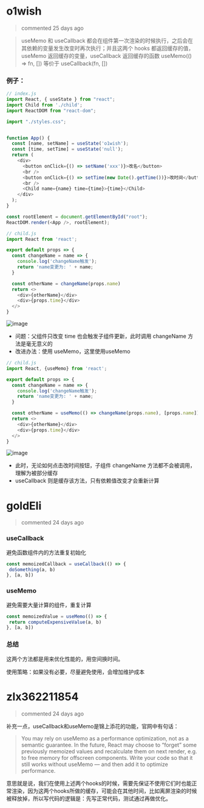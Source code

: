 
# o1wish 
 > commented 25 days ago 

> useMemo 和 useCallback 都会在组件第一次渲染的时候执行，之后会在其依赖的变量发生改变时再次执行；并且这两个 hooks 都返回缓存的值，useMemo 返回缓存的变量，useCallback 返回缓存的函数
> useMemo(() => fn, []) 等价于 useCallback(fn, [])

### 例子：

```javascript 
// index.js 
import React, { useState } from "react";
import Child from './child';
import ReactDOM from "react-dom";

import "./styles.css";


function App() {
  const [name, setName] = useState('o1wish');
  const [time, setTime] = useState('null');
  return (
    <div>
      <button onClick={() => setName('xxx')}>改名</button>
      <br />
      <button onClick={() => setTime(new Date().getTime())}>改时间</button>
      <br />
      <Child name={name} time={time}>{time}</Child>
    </div>
  );
}

const rootElement = document.getElementById("root");
ReactDOM.render(<App />, rootElement);

// child.js
import React from 'react';

export default props => {
  const changeName = name => {
    console.log('changeName触发');
    return 'name变更为: ' + name;
  }

  const otherName = changeName(props.name)
  return <>
    <div>{otherName}</div>
    <div>{props.time}</div>
  </>
}

```
![image](https://user-images.githubusercontent.com/43943810/69510466-11f54400-0f78-11ea-850c-9160ad207a6c.png)
- 问题：父组件只改变 time 也会触发子组件更新，此时调用 changeName 方法是毫无意义的
- 改进办法：使用 useMemo，这里使用useMemo


```javascript
// child.js
import React, {useMemo} from 'react';

export default props => {
  const changeName = name => {
    console.log('changeName触发');
    return 'name变更为: ' + name;
  }

  const otherName = useMemo(() => changeName(props.name), [props.name])
  return <>
    <div>{otherName}</div>
    <div>{props.time}</div>
  </>
}

```
![image](https://user-images.githubusercontent.com/43943810/69510437-f8ec9300-0f77-11ea-8d00-86216ba06e35.png)
- 此时，无论如何点击改时间按钮，子组件 changeName 方法都不会被调用，理解为被部分缓存
- useCallback 则是缓存该方法，只有依赖值改变才会重新计算


# goldEli 
 > commented 24 days ago 

### useCallback

避免函数组件内的方法重复初始化


```js
const memoizedCallback = useCallback(() => {
 doSomething(a, b)   
}, [a, b])

```

### useMemo

避免需要大量计算的组件，重复计算


```js
const memoizedValue = useMemo(() => {
 return computeExpensiveValue(a, b)    
}, [a, b])

```

### 总结

这两个方法都是用来优化性能的，用空间换时间。

使用策略：如果没有必要，尽量避免使用，会增加维护成本
# zlx362211854 
 > commented 24 days ago 

补充一点，useCallback和useMemo是锦上添花的功能，官网中有句话：

>You may rely on useMemo as a performance optimization, not as a semantic guarantee. In the future, React may choose to “forget” some previously memoized values and recalculate them on next render, e.g. to free memory for offscreen components. Write your code so that it still works without useMemo — and then add it to optimize performance.

意思就是说，我们在使用上述两个hooks的时候，需要先保证不使用它们时也能正常渲染，因为这两个hooks所做的缓存，可能会在其他时间，比如离屏渲染的时候被释放掉，所以写代码的逻辑是：先写正常代码，测试通过再做优化。